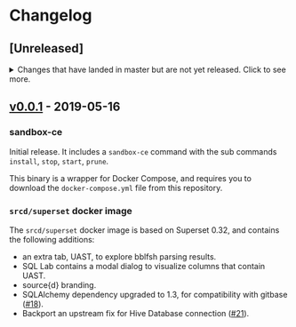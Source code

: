 # Changelog

## [Unreleased]
<details>
  <summary>
    Changes that have landed in master but are not yet released.
    Click to see more.
  </summary>

### sandbox-ce

#### New Features

- Make the gitbase volume for repositories read-only ([#52](https://github.com/src-d/superset-compose/issues/52)).
- Add help messages to the `sandbox-ce` command ([#46](https://github.com/src-d/superset-compose/issues/46)).
- `sandbox-ce install` now starts the containers on detached mode in the background ([#44](https://github.com/src-d/superset-compose/issues/44)).
- New sub command `sandbox-ce web` to open the web UI in the browser ([#17](https://github.com/src-d/superset-compose/issues/17)).
- Add `restart` policy to gitbase and bblfsh containers ([#63](https://github.com/src-d/superset-compose/issues/63)).
- Download `docker-compose.yml` if it doesn't exist ([#51](https://github.com/src-d/superset-compose/pull/51)).
- New sub command `sandbox-ce status` to see components status ([#14](https://github.com/src-d/superset-compose/pull/14)).
- Create default user with default password on install ([#11](https://github.com/src-d/superset-compose/pull/11)).

#### Bug Fixes

- The gitbase indexes are now persistent ([#65](https://github.com/src-d/superset-compose/issues/65)).
- Add proxy for UAST tab ([#47](https://github.com/src-d/superset-compose/issues/47)).

</details>

## [v0.0.1](https://github.com/src-d/superset-compose/releases/tag/v0.0.1) - 2019-05-16

### sandbox-ce

Initial release. It includes a `sandbox-ce` command with the sub commands `install`, `stop`, `start`, `prune`.

This binary is a wrapper for Docker Compose, and requires you to download the `docker-compose.yml` file from this repository.

### `srcd/superset` docker image

The `srcd/superset` docker image is based on Superset 0.32, and contains the following additions:
- an extra tab, UAST, to explore bblfsh parsing results.
- SQL Lab contains a modal dialog to visualize columns that contain UAST.
- source{d} branding.
- SQLAlchemy dependency upgraded to 1.3, for compatibility with gitbase ([#18](https://github.com/src-d/superset-compose/issues/18)).
- Backport an upstream fix for Hive Database connection ([#21](https://github.com/src-d/superset-compose/issues/21)).
